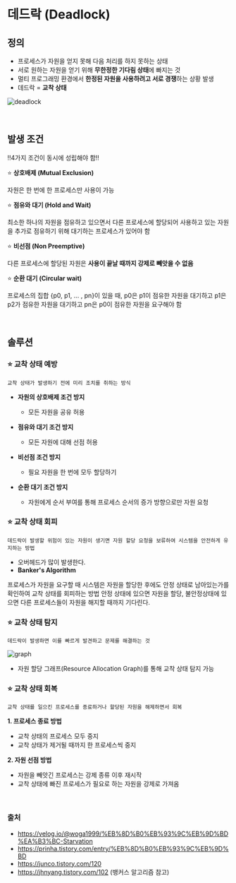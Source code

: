 # 데드락 (Deadlock)

## **정의**
 - 프로세스가 자원을 얻지 못해 다음 처리를 하지 못하는 상태
- 서로 원하는 자원을 얻기 위해 **무한정한 기다림 상태**에 빠지는 것 
- 멀티 프로그래밍 환경에서 **한정된 자원을 사용하려고 서로 경쟁**하는 상황 발생 
- 데드락 = **교착 상태**

![deadlock](https://user-images.githubusercontent.com/63101648/126871084-88375fe7-c948-4392-ad86-eb8970303f02.png)


<br>
  
## **발생 조건** 
‼4가지 조건이 동시에 성립해야 함‼

⭐ **상호배제 (Mutual Exclusion)**

자원은 한 번에 한 프로세스만 사용이 가능

⭐ **점유와 대기 (Hold and Wait)**

최소한 하나의 자원을 점유하고 있으면서 다른 프로세스에 할당되어 사용하고 있는 자원을 추가로 점유하기 위해 대기하는 프로세스가 있어야 함

⭐ **비선점 (Non Preemptive)**

다른 프로세스에 할당된 자원은 **사용이 끝날 때까지 강제로 빼앗을 수 없음** 

⭐ **순환 대기 (Circular wait)**

프로세스의 집합 {p0, p1, ... , pn}이 있을 때, p0은 p1이 점유한 자원을 대기하고 p1은 p2가 점유한 자원을 대기하고 pn은 p0이 점유한 자원을 요구해야 함  

<br>

## **솔루션**
### ⭐ **교착 상태 예방**

`교착 상태가 발생하기 전에 미리 조치를 취하는 방식`
- **자원의 상호배제 조건 방지**

  - 모든 자원을 공유 허용 
- **점유와 대기 조건 방지**
  - 모든 자원에 대해 선점 허용
- **비선점 조건 방지**
  - 필요 자원을 한 번에 모두 할당하기
- **순환 대기 조건 방지**
  - 자원에게 순서 부여를 통해 프로세스 순서의 증가 방향으로만 자원 요청 
 
### ⭐ **교착 상태 회피**
`데드락이 발생할 위험이 있는 자원이 생기면 자원 할당 요청을 보류하여 시스템을 안전하게 유지하는 방법`
- 오버헤드가 많이 발생한다.
- **Banker's Algorithm**

프로세스가 자원을 요구할 때 시스템은 자원을 할당한 후에도 안정 상태로 남아있는가를 확인하여 교착 상태를 회피하는 방법
안정 상태에 있으면 자원을 할당, 불안정상태에 있으면 다른 프로세스들이 자원을 해지할 때까지 기다린다. 


### ⭐ **교착 상태 탐지**
`데드락이 발생하면 이를 빠르게 발견하고 문제를 해결하는 것`

![graph](https://user-images.githubusercontent.com/63101648/126871724-4547e5c8-571c-4151-8b44-ed6c1b9c89f4.jpeg)


- 자원 할당 그래프(Resource Allocation Graph)를 통해 교착 상태 탐지 가능


### ⭐ **교착 상태 회복**

`교착 상태를 일으킨 프로세스를 종료하거나 할당된 자원을 해제하면서 회복`

**1. 프로세스 종료 방법**
- 교착 상태의 프로세스 모두 중지
- 교착 상태가 제거될 때까지 한 프로세스씩 중지

**2. 자원 선점 방법**
- 자원을 빼앗긴 프로세스는 강제 종류 이후 재시작
- 교착 상태에 빠진 프로세스가 필요로 하는 자원을 강제로 가져옴 

<br>

### 출처
 - https://velog.io/@woga1999/%EB%8D%B0%EB%93%9C%EB%9D%BD%EA%B3%BC-Starvation
 - https://prinha.tistory.com/entry/%EB%8D%B0%EB%93%9C%EB%9D%BD
 - https://junco.tistory.com/120
 - https://jhnyang.tistory.com/102   (뱅커스 알고리즘 참고)
